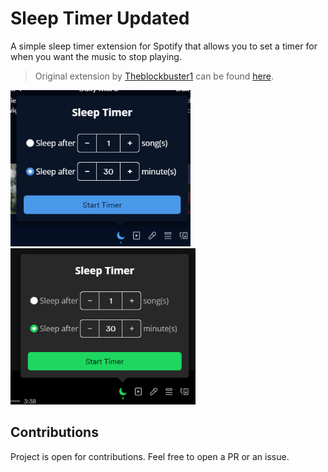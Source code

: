 # Sleep Timer Updated

A simple sleep timer extension for Spotify that allows you to set a timer for when you want the music to stop playing.
> Original extension by [Theblockbuster1](https://github.com/Theblockbuster1) can be found [here](https://github.com/Theblockbuster1/spicetify-extensions).

<img src="./preview.png" alt="Preview" Height="250">
<img src="./preview2.png" alt="Preview2" Height="250">


## Contributions

Project is open for contributions. Feel free to open a PR or an issue.
